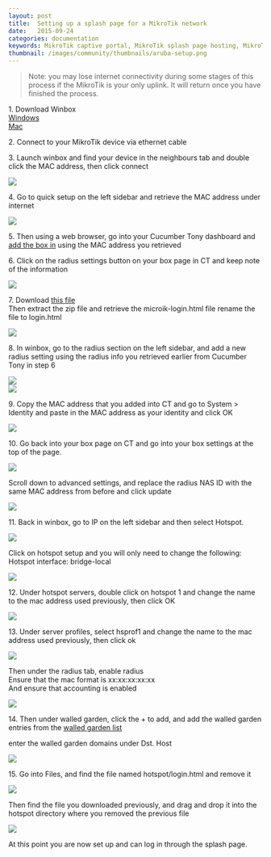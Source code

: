 ```yaml
---
layout: post
title:  Setting up a splash page for a MikroTik network
date:   2015-09-24
categories: documentation
keywords: MikroTik captive portal, MikroTik splash page hosting, MikroTik splash page not working, MikroTik splash page template, MikroTik splash page free, MikroTik splash page html
thumbnail: /images/community/thumbnails/aruba-setup.png
---
```


>Note: you may lose internet connectivity during some stages of this process if the MikroTik is your only uplink. It will return once you have finished the process.


1\. Download Winbox <br>
<a href="http://www.mikrotik.com/download">Windows</a> <br>
<a href="http://www.facchinibr.net/wp/29/05/2013/mikrotik-winbox-mac-osx-download/">Mac</a>

2\. Connect to your MikroTik device via ethernet cable

3\. Launch winbox and find your device in the neighbours tab and double click the MAC address, then click connect

<div class="text-center">
<img src="/images/community/tutorials/mikrotik/3.png">
</div>

4\. Go to quick setup on the left sidebar and retrieve the MAC address under internet

<div class="text-center">
<img src="/images/community/tutorials/mikrotik/4.png">
</div>

5\. Then using a web browser, go into your Cucumber Tony dashboard and <a href="https://my.ctapp.io/?data-elevio-article=7107#/">add the box in</a> using the MAC address you retrieved

6\. Click on the radius settings button on your box page in CT and keep note of the information

<div class="text-center">
<img src="/images/community/tutorials/mikrotik/6.png">
</div>

7\. Download <a href="http://www.cucumberwifi.io/downloads/microtik.zip">this file</a> <br>
Then extract the zip file and retrieve the microik-login.html file
rename the file to login.html

<div class="text-center">
<img src="/images/community/tutorials/mikrotik/7.png">
</div>

8\. In winbox, go to the radius section on the left sidebar, and add a new radius setting using the radius info you retrieved earlier from Cucumber Tony in step 6

<div class="text-center">
<img src="/images/community/tutorials/mikrotik/8a.png">
</div>
<div class="text-center">
<img src="/images/community/tutorials/mikrotik/8b.png">
</div>

9\. Copy the MAC address that you added into CT and go to System > Identity and paste in the MAC address as your identity and click OK

<div class="text-center">
<img src="/images/community/tutorials/mikrotik/9.png">
</div>

10\. Go back into your box page on CT and go into your box settings at the top of the page.

<div class="text-center">
<img src="/images/community/tutorials/mikrotik/10a.png">
</div>

Scroll down to advanced settings, and replace the radius NAS ID with the same MAC address from before and click update

<div class="text-center">
<img src="/images/community/tutorials/mikrotik/10b.png">
</div>

11\. Back in winbox, go to IP on the left sidebar and then select Hotspot. 

<div class="text-center">
<img src="/images/community/tutorials/mikrotik/11a.png">
</div>

Click on hotspot setup and you will only need to change the following: <br>
Hotspot interface: bridge-local

<div class="text-center">
<img src="/images/community/tutorials/mikrotik/11b.png">
</div>

12\. Under hotspot servers, double click on hotspot 1 and change the name to the mac address used previously, then click OK

<div class="text-center">
<img src="/images/community/tutorials/mikrotik/12.png">
</div>

13\. Under server profiles, select hsprof1 and change the name to the mac address used previously, then click ok

<div class="text-center">
<img src="/images/community/tutorials/mikrotik/13a.png">
</div>

Then under the radius tab, enable radius
<br>Ensure that the mac format is xx:xx:xx:xx:xx
<br>And ensure that accounting is enabled

<div class="text-center">
<img src="/images/community/tutorials/mikrotik/13b.png">
</div>

14\. Then under walled garden, click the + to add, and add the walled garden entries from the <a href="https://my.ctapp.io/?data-elevio-article=18499#/">walled garden list</a>

enter the walled garden domains under Dst. Host

<div class="text-center">
<img src="/images/community/tutorials/mikrotik/14.png">
</div>

15\. Go into Files, and find the file named hotspot/login.html and remove it

<div class="text-center">
<img src="/images/community/tutorials/mikrotik/15a.png">
</div>

Then find the file you downloaded previously, and drag and drop it into the hotspot directory where you removed the previous file

<div class="text-center">
<img src="/images/community/tutorials/mikrotik/15b.png">
</div>

At this point you are now set up and can log in through the splash page.
